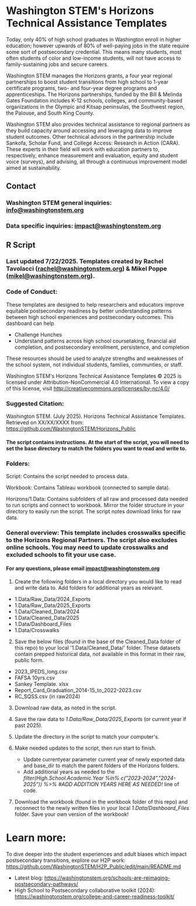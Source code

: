 # Washington STEM's Horizons Technical Assistance Templates
Today, only 40% of high school graduates in Washington enroll in higher education; however upwards of 80% of well-paying jobs in the state require some sort of postsecondary credential. This means many students, most often students of color and low-income students, will not have access to family-sustaining jobs and secure careers. 

Washington STEM manages the Horizons grants, a four year regional partnerships to boost student transitions from high school to 1-year certificate programs, two- and four-year degree programs and apprenticeships. The Horizons partnerships, funded by the Bill & Melinda Gates Foundation includes K-12 schools, colleges, and community-based organizations in the Olympic and Kitsap peninsulas, the Southwest region, the Palouse, and South King County.

Washington STEM also provides technical assistance to regional partners as they build capacity around accessing and leveraging data to improve student outcomes. Other technical advisors in the partnership include Sankofa, Scholar Fund, and College Access: Research in Action (CARA). These experts in their field will work with education partners to, respectively, enhance measurement and evaluation, equity and student voice (surveys), and advising, all through a continuous improvement model aimed at sustainability.
## Contact
### Washington STEM general inquiries: info@washingtonstem.org
### Data specific inquiries: impact@washingtonstem.org

## R Script
### Last updated 7/22/2025. Templates created by Rachel Tavolacci (rachel@washingtonstem.org) & Mikel Poppe (mikel@washingtonstem.org).
### Code of Conduct: 
These templates are designed to help researchers and educators improve equitable
postsecondary readiness by better understanding patterns between high school experiences and
postsecondary outcomes. This dashboard can help 
* Challenge Hunches
* Understand patterns across high school coursetaking, financial aid completion, and postsecondary enrollment, persistence, and completion

These resources should be used to analyze strengths and weaknesses of the school system, not individual students, families, communties, or staff. 

Washington STEM's Horizons Technical Assistance Templates © 2025 is
licensed under Attribution-NonCommercial 4.0 International. To view a copy of this license, visit
http://creativecommons.org/licenses/by-nc/4.0/
### Suggested Citation: 
Washington STEM. (July 2025). Horizons Technical Assistance Templates. Retrieved on XX/XX/XXXX from:
https://github.com/WashingtonSTEM/Horizons_Public

#### The script contains instructions. At the start of the script, you will need to set the base directory to match the folders you want to read and write to.

### Folders:
Script: Contains the script needed to process data.

Workbook: Contains Tableau workbook (connected to sample data). 

Horizons/1.Data: Contains subfolders of all raw and processed data needed to run scripts and connect to workbook. Mirror the folder structure in your directory to easily run the script. The script notes download links for raw data.

### General overview: This template includes crosswalks specific to the Horizons Regional Partners. The script also excludes online schools. You may need to update crosswalks and excluded schools to fit your use case. 
#### For any questions, please email impact@washingtonstem.org
1. Create the following folders in a local directory you would like to read and write data to. Add folders for additional years as relevant.
* 1.Data/Raw_Data/2024_Exports
* 1.Data/Raw_Data/2025_Exports
* 1.Data/Cleaned_Data/2024
* 1.Data/Cleaned_Data/2025
* 1.Data/Dashboard_Files
* 1.Data/Crosswalks
   
2. Save the below files (found in the base of the Cleaned_Data folder of this repo) to your local '1.Data/Cleaned_Data/' folder. These datasets contain prepped historical data, not available in this format in their raw, public form.
* 2023_IPEDS_long.csv
* FAFSA 10yrs.csv
* Sankey Template. xlsx
* Report_Card_Graduation_2014-15_to_2022-2023.csv
* RC_SQSS.csv (in raw2024)

3. Download raw data, as noted in the script.
   
4. Save the raw data to *1.Data/Raw_Data/2025_Exports* (or current year if past 2025).
   
5. Update the directory in the script to match your computer's.
   
6. Make needed updates to the script, then run start to finish.
   * Update currentyear parameter current year of newly exported data  and base_dir to match the parent folders of the Horizons folders.
   * Add additional years as needed to the *filter(High.School.Academic.Year %in% c("2023-2024","2024-2025"))  %>% #ADD ADDITION YEARS HERE AS NEEDED!* line of code.
   
7. Download the workbook (found in the workbook folder of this repo) and reconnect to the newly written files in your local *1.Data/Dashboard_Files* folder. Save your own version of the workbook!


# Learn more:
To dive deeper into the student experiences and adult biases which impact postsecondary transitions, explore our H2P work: https://github.com/WashingtonSTEM/H2P_Public/edit/main/README.md
* Latest blog: https://washingtonstem.org/schools-are-reimaging-postsecondary-pathways/
* High School to Postsecondary collaborative toolkit (2024): https://washingtonstem.org/college-and-career-readiness-toolkit/

